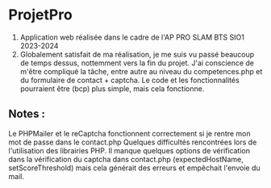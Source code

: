 # ProjetPro
1. Application web réalisée dans le cadre de l'AP PRO SLAM BTS SIO1 2023-2024
2. Globalement satisfait de ma réalisation, je me suis vu passé beaucoup de temps dessus, nottemment vers la fin du projet.
J'ai conscience de m'être compliqué la tâche, entre autre au niveau du competences.php et du formulaire de contact + captcha.
Le code et les fonctionnalités pourraient être (bcp) plus simple, mais cela fonctionne.

## Notes : 

Le PHPMailer et le reCaptcha fonctionnent correctement si je rentre mon mot de passe dans le contact.php
Quelques difficultés rencontrées lors de l'utilisation des librairies PHP.
Il manque quelques options de vérification dans la vérification du captcha dans contact.php (expectedHostName, setScoreThreshold) mais cela générait des erreurs et empêchait l'envoie du mail.
